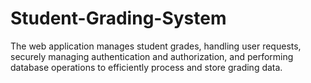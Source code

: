 # Student-Grading-System
The web application manages student grades, handling user requests, securely managing authentication and authorization, and performing database operations to efficiently process and store grading data.
